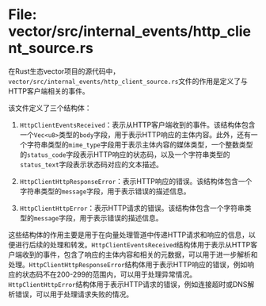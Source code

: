 # File: vector/src/internal_events/http_client_source.rs

在Rust生态vector项目的源代码中，`vector/src/internal_events/http_client_source.rs`文件的作用是定义了与HTTP客户端相关的事件。

该文件定义了三个结构体：

1. `HttpClientEventsReceived`：表示从HTTP客户端收到的事件。该结构体包含一个`Vec<u8>`类型的`body`字段，用于表示HTTP响应的主体内容。此外，还有一个字符串类型的`mime_type`字段用于表示主体内容的媒体类型，一个整数类型的`status_code`字段表示HTTP响应的状态码，以及一个字符串类型的`status_text`字段表示状态码对应的文本描述。

2. `HttpClientHttpResponseError`：表示HTTP响应的错误。该结构体包含一个字符串类型的`message`字段，用于表示错误的描述信息。

3. `HttpClientHttpError`：表示HTTP请求的错误。该结构体包含一个字符串类型的`message`字段，用于表示错误的描述信息。

这些结构体的作用主要是用于在向量处理管道中传递HTTP请求和响应的信息，以便进行后续的处理和转发。`HttpClientEventsReceived`结构体用于表示从HTTP客户端收到的事件，包含了响应的主体内容和相关的元数据，可以用于进一步解析和处理。`HttpClientHttpResponseError`结构体用于表示HTTP响应的错误，例如响应的状态码不在200-299的范围内，可以用于处理异常情况。`HttpClientHttpError`结构体用于表示HTTP请求的错误，例如连接超时或DNS解析错误，可以用于处理请求失败的情况。

